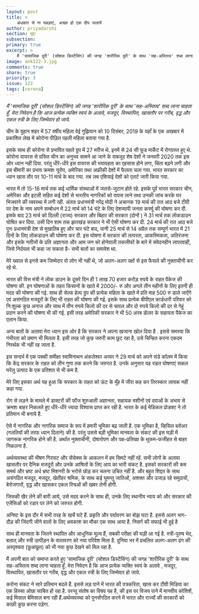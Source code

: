 ```yaml
---
layout: post
title: >
    अंधकार से ना घबड़ाएं, अच्छा हो एक दीप जलायें
author: priyadarshi
section: मुद्दा
subsection:
primary: true
excerpt: >
    मैं 'सामाजिक दूरी' (सोशल डिस्टेंसिंग) की जगह 'शारीरिक दूरी' के साथ 'सह-अस्तित्व' शब्द लाना चाहता हूँ. मेरा निवेदन है कि आज प्रत्येक व्यक्ति स्वयं के अलावे, मजदूर, विस्थापित, खासतौर पर गरीब, वृद्ध और एकल स्त्री के लिए जिम्मेवार हो जाये.
image: ank122-3.jpg
comments: true
share: true
priority: 3
issue: 122
tags: [corona]
---
```

*मैं 'सामाजिक दूरी' (सोशल डिस्टेंसिंग) की जगह 'शारीरिक दूरी' के साथ 'सह-अस्तित्व' शब्द लाना चाहता हूँ. मेरा निवेदन है कि आज प्रत्येक व्यक्ति स्वयं के अलावे, मजदूर, विस्थापित, खासतौर पर गरीब, वृद्ध और एकल स्त्री के लिए जिम्मेवार हो जाये.*

चीन के वुहान शहर में 57 वर्षीय महिला वेई गुझियान को 10 दिसंबर, 2019 के यहाँ के एक अखबार में प्रकाशित लेख में कोरोना पीड़ित पहली महिला बताया गया है.

इसके साथ ही कोरोना से प्रभावित पहले ग्रुप में 27 मरीज थे. इनमें से 24 सी फूड मार्केट में रोगग्रस्त हुए थे. कोरोना वायरस से ग्रसित चीन का अनुभव सामने आ जाने के वाबजूद शेष देशों ने जनवरी 2020 तक इस ओर ध्यान नहीं दिया. परंतु धीरे-धीरे इस वायरस की भयावहता का एहसास होने लगा, चिंता बढ़ने लगी और इस बीमारी का प्रभाव क्रमशः यूरोप, अमेरिका तथा अफ्रीकी देशों में फैलता चला गया. भारत सरकार का ध्यान खास तौर पर 10-11 मार्च के बाद गया. तब ज़ब एशियाई देशों को एलर्ट जारी किया गया.

भारत में तो 15-16 मार्च तक कई धार्मिक संस्थाओं में जलसे-जुटान होते रहे. इसके पूर्व भारत सरकार चीन, अमेरिका और इटली सहित कई देशों से भारतीय नागरिकों को वापस लाने तथा उनकी जांच करके घर भिजवाने की व्यवस्था में लगी रही. अंततः प्रधानमंत्री नरेंद्र मोदी ने अचानक 19 मार्च की रात आठ बजे टीवी पर देश के नाम अपने सम्बोधन में 22 मार्च को 14 घंटे के लिए देशव्यापी जनता कर्फ्यू की घोषणा कर दी. इसके बाद 23 मार्च को दिल्ली (राज्य) सरकार और बिहार की सरकार (दोनों ) ने 31 मार्च तक लाॅकडाउन घोषित कर दिया. उसी दिन शाम तक झारखंड सरकार ने भी ऐसी घोषणा कर दी. 24 मार्च की रात आठ बजे पुनः प्रधानमंत्री देश से मुखातिब हुए और चार घंटे बाद, यानी 25 मार्च से 14 अप्रैल तक सम्पूर्ण भारत में 21 दिनों के लिए लाॅकडाउन की घोषणा कर दी. इस घोषणा में सरकार की तत्परता, आकस्मिकता, अतिरंजना और इसके नतीजों के प्रति अज्ञानता और आम जन को होनेवाली तकलीफों के बारे में संवेदनहीन लापरवाही, जिसे निर्दयता भी कहा जा सकता है- सभी बातों का समावेश था.

मेरे ख्याल से इनसे कम जिम्मेदार वो लोग भी नहीं थे, जो अलग-अलग पक्षों से इस फैसले की नुक्ताचीनी कर रहे थे.

भारत की वित्त मंत्री ने लाॅक डाउन के दूसरे दिन ही 1 लाख 70 हजार करोड़ रुपये के राहत पैकेज की घोषणा की. इन घोषणाओं के तहत किसानों के खाते में 2000/- रु और अगले तीन महीनों के लिए इतनी ही मदद की घोषणा की गई. साथ ही सेल्फ हेल्प ग्रुप की प्रत्येक महिला के खाते में प्रति माह 500 रु डाले जाऐंगे एवं असंगठित मजदूरों के लिए भी राहत की घोषणा की गई. इसके साथ प्रत्येक बीपीएल कार्डधारी परिवार को नि:शुल्क कुछ अनाज और साथ में तीन रुपये किलो की दर से चावल और दो रुपये किलो की दर से गेहूं प्रदान करने की घोषणा भी की गई. इसी तरह अमेरिकी सरकार ने भी 50 अरब डाॅलर के सहायता पैकेज का एलान किया.

अन्य बातों के अलावा मेरा ध्यान इस ओर है कि सरकार ने अपना खजाना खोल दिया है . इससे समस्या कि गंभीरता को प्रमाण भी मिलता है. इसी तरह जो कुछ जरुरी काम छूट रहा है, उसे चिन्हित करना एकदम निरर्थक भी नहीं रह जाता है.

इस सन्दर्भ में एक पक्की समीक्षा स्वामिनाथन अंकलेश्वर अय्यर ने 29 मार्च को अपने संडे कॉलम में किया कि केंद्र सरकार के राहत को तीन गुणा तक करने कि जरुरत है. उनके अनुसार यह राहत घोषणाएं सकल घरेलु उत्पाद के एक प्रतिशत से भी कम है.

मेरे लिए इसका अर्थ यह हुआ कि सरकार के राहत को ऊंट के मुँह में जीरा कह कर तिरस्कार लायक नहीं कहा गया.

रोग से लड़ने के मामले में डाक्टरों की फौज शुरुआती अज्ञानता, सहायक मशीनों एवं दवाओं के अभाव से क्रमशः बाहर निकलते हुए धीरे-धीरे ज्यादा विश्वास प्राप्त कर रही है. भारत के कई मेडिकल प्रोडक्ट ने तो प्रतिमान भी बनाये हैं.

ऐसे में नागरिक और नागरिक समाज के रूप में हमारी भूमिका बढ़ जाती है. एक भूमिका है, व्हिसिल ब्लोअर (गलतियों की तरफ ध्यान दिलाने) की है. परंतु उससे बड़ी भूमिका मानवता के संकट की इस घड़ी में जागरूक नागरिक होने की है. अर्थात नुक्ताचीनी, दोषारोपण और पक्ष-प्रतिपक्ष के थुकम-फजीहत से बाहर निकलना है.

अर्थव्यवस्था की भीषण गिरावट और सेंसेक्स के आकलन में हम सिमटे नहीं रहें. सभी लोगों के अलावा खासतौर पर दैनिक मजदूरों और उनके आश्रितों के लिए आय का भारी संकट है. इसको सरकारों की कम समर्थ और भ्रष्ट अर्ध भ्रष्ट मिशनरी के भरोसे छोड़ कर चलना उचित नहीं है. और बहुत शिद्दत के साथ असंगठित मजदूर, मजदूर, खेतीहर श्रमिक, के साथ कई घुमन्तु जातिओं, अशक्त और उजाड़ रहे समुदायों, बेरोजगारों, वृद्ध और खासकर एकल स्त्रिओं की खबर लेनी होगी.

जिसकी खैर लेने की बारी आये, उसे मदद करने के साथ ही, उनके लिए स्थानीय न्याय को और सरकार की एजेंसिओं को रडार पर लेने को जरुरत होगी.

अनिष्ट के इस दौर में सभी तरह के खर्चे घटे हैं. प्रकृति और पर्यावरण का बोझ घटा है. इससे अलग भाग-दौड़ की जिंदगी जीने वालों के लिए अवकाश का मौका एक साथ आया है. निसर्ग की सफाई भी हुई है

साथ ही मानवता के जितने स्थापित और आधुनिक मूल्य हैं, सबकी परीक्षा की घड़ी आ गई है. स्त्री-पुरुष भेद, बलात् और स्त्री उत्पीड़न के वातावरण को नया परिवेश मिला है. दुनिया भर में प्रचलित अलग-अलग ढंग की अस्पृश्यता (छुआछूत) को भी नया कुछ देखने को मिल रहा है.

मैं अपनी बात को समाप्त करते हुए 'सामाजिक दूरी' (सोशल डिस्टेंसिंग) की जगह 'शारीरिक दूरी' के साथ सह-अस्तित्व शब्द लाना चाहता हूँ. मेरा निवेदन है कि आज प्रत्येक व्यक्ति स्वयं के अलावे , मजदूर, विस्थापित, खासतौर पर गरीब, वृद्ध और एकल स्त्री के लिए जिम्मेवार हो जाये.

करोना संकट ने सारे प्रतिमान बदले हैं. इससे लड़ पाने में भारत की पत्रकरिता, खास कर टीवी मिडिया का एक हिस्सा ओछा साबित हों रहा है. परन्तु संतोष का विषय यह है, की इस पर विजय पाने में मानवीय कोशिशें, कई मिसाल बेमिसाल बना रही हैं.अर्थव्यवस्था को पुनर्संगठित करने में भारत और राज्यों की सरकारों को काफ़ी कुछ करना पड़ेगा.
